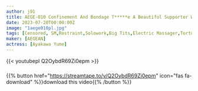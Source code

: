 ```yaml
---
author: j91
title: AEGE-010 Confinement And Bondage T*****e A Beautiful Supporter With A Sense Of Justice Gets Caught And Trained By An Underground Lawyer… Yume Ayakawa
date: 2023-07-20T00:00:00Z
image: "1aege010pl.jpg"
tags: [Censored, SM,Restraint,Solowork,Big Tits,Electric Massager,Torture,Shibari,Deep Throating,Confinement,Tickling]
maker: [AEGEAN]
actress: [Ayakawa Yume]
---
```



{{< youtubepl Q2OybdR69Zi0epm >}}
###

{{% button href="https://streamtape.to/v/Q2OybdR69Zi0epm" icon="fas fa-download" %}}download this video{{% /button %}}
